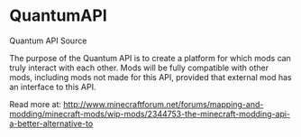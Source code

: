 # QuantumAPI
Quantum API Source

The purpose of the Quantum API is to create a platform for which mods can truly interact with each other. 
Mods will be fully compatible with other mods, including mods not made for this API, provided that external
mod has an interface to this API.

Read more at: 
http://www.minecraftforum.net/forums/mapping-and-modding/minecraft-mods/wip-mods/2344753-the-minecraft-modding-api-a-better-alternative-to
